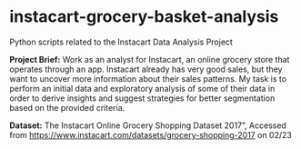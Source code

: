 # instacart-grocery-basket-analysis
Python scripts related to the Instacart Data Analysis Project

**Project Brief:**
Work as an analyst for Instacart, an online grocery store that operates through an app. Instacart already has very good sales, but they want to uncover more information about their sales patterns. My task is to perform an initial data and exploratory analysis of some of their data in order to derive insights and suggest strategies for better segmentation based on the provided criteria.

**Dataset:**
The Instacart Online Grocery Shopping Dataset 2017”, Accessed from https://www.instacart.com/datasets/grocery-shopping-2017 on 02/23

